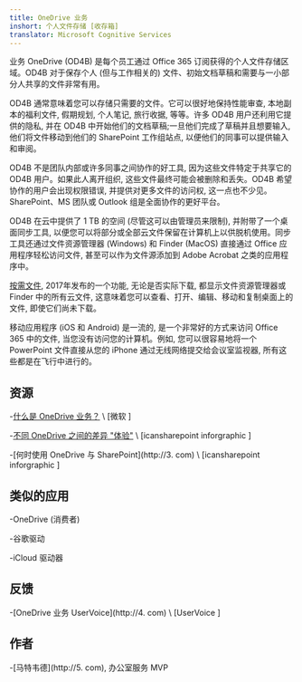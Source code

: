 ```yaml
---
title: OneDrive 业务
inshort: 个人文件存储 [收存箱]
translator: Microsoft Cognitive Services
---
```



业务 OneDrive (OD4B) 是每个员工通过 Office 365 订阅获得的个人文件存储区域。OD4B 对于保存个人 (但与工作相关的) 文件、初始文档草稿和需要与一小部分人共享的文件非常有用。

OD4B 通常意味着您可以存储只需要的文件。它可以很好地保持性能审查, 本地副本的福利文件, 假期规划, 个人笔记, 旅行收据, 等等。许多 OD4B 用户还利用它提供的隐私, 并在 OD4B 中开始他们的文档草稿;一旦他们完成了草稿并且想要输入, 他们将文件移动到他们的 SharePoint 工作组站点, 以便他们的同事可以提供输入和审阅。

OD4B 不是团队内部或许多同事之间协作的好工具, 因为这些文件特定于共享它的 OD4B 用户。如果此人离开组织, 这些文件最终可能会被删除和丢失。OD4B 希望协作的用户会出现权限错误, 并提供对更多文件的访问权, 这一点也不少见。SharePoint、MS 团队或 Outlook 组是全面协作的更好平台。

OD4B 在云中提供了 1 TB 的空间 (尽管这可以由管理员来限制), 并附带了一个桌面同步工具, 以便您可以将部分或全部云文件保留在计算机上以供脱机使用。同步工具还通过文件资源管理器 (Windows) 和 Finder (MacOS) 直接通过 Office 应用程序轻松访问文件, 甚至可以作为文件源添加到 Adobe Acrobat 之类的应用程序中。

[按需文件](https://blogs.office.com/en-us/2017/05/11/introducing-onedrive-files-on-demand-and-additional-features-making-it-easier-to-access-and-share-files/), 2017年发布的一个功能, 无论是否实际下载, 都显示文件资源管理器或 Finder 中的所有云文件, 这意味着您可以查看、打开、编辑、移动和复制桌面上的文件, 即使它们尚未下载。

移动应用程序 (iOS 和 Android) 是一流的, 是一个非常好的方式来访问 Office 365 中的文件, 当您没有访问您的计算机。例如, 您可以很容易地将一个 PowerPoint 文件直接从您的 iPhone 通过无线网络提交给会议室监视器, 所有这些都是在飞行中进行的。

资源
---------

-[什么是 OneDrive
业务？](https://support.office.com/en-us/article/What-is-OneDrive-for-Business-187f90af-056f-47c0-9656-cc0ddca7fdc2)
\ [微软 \]

-[不同 OneDrive 之间的差异
"体验"](http://icsh.pt/OneDriveTree) \ [icansharepoint
inforgraphic \]

-[何时使用 OneDrive 与 SharePoint](http://3. com) \ [icansharepoint
inforgraphic \]

类似的应用
--------------------

-OneDrive (消费者)

-谷歌驱动

-iCloud 驱动器

反馈
---------

-[OneDrive 业务 UserVoice](http://4. com)
\ [UserVoice \]

作者
---------

-[马特韦德](http://5. com), 办公室服务 MVP

